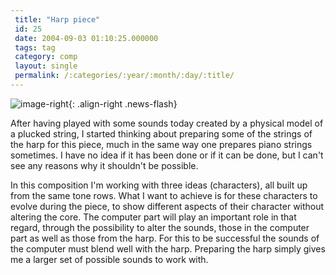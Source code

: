 ```yaml
---
 title: "Harp piece"
 id: 25
 date: 2004-09-03 01:10:25.000000
 tags: tag
 category: comp
 layout: single
 permalink: /:categories/:year/:month/:day/:title/
---
```

![image-right](/assets/images/){: .align-right .news-flash}

After having played with some sounds today created by a physical model of a plucked string, I started thinking about preparing some of the strings of the harp for this piece, much in the same way one prepares piano strings sometimes. I have no idea if it has been done or if it can be done, but I can't see any reasons why it shouldn't be possible.

In this composition I'm working with three ideas (characters), all built up from the same tone rows. What I want to achieve is for these characters to evolve during the piece, to show different aspects of their character without altering the core. The computer part will play an important role in that regard, through the possibility to alter the sounds, those in the computer part as well as those from the harp. For this to be successful the sounds of the computer must blend well with the harp. Preparing the harp simply gives me a larger set of possible sounds to work with.


